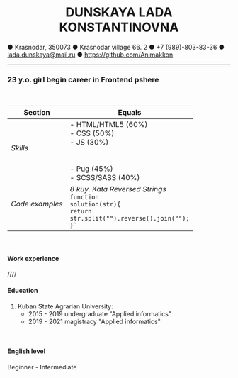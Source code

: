 <h1 style = "text-align: center;">DUNSKAYA LADA <br> KONSTANTINOVNA </h1>

● Krasnodar, 350073 ● Krasnodar village 66. 2
● +7 (989)-803-83-36 ● lada.dunskaya@mail.ru
● https://github.com/Animakkon

___

### 23 y.o. girl begin career in Frontend pshere
<br>

| Section  |    Equals   |
|---|---|
|   <h6>Skills</h6>   | - HTML/HTML5  (60%) <br> - CSS (50%) <br> - JS (30%) <br> <br> <br> - Pug (45%) <br> - SCSS/SASS (40%)|
|   <h6>Code examples</h6>   |   *8 kuy. Kata Reversed Strings* <br><code>function solution(str){<br>return str.split("").reverse().join("");<br>}`</code>|
<br>

#### Work experience
////
<br>

#### Education
1. Kuban State Agrarian University:
    * 2015 - 2019 undergraduate "Applied informatics"
    * 2019 - 2021 magistracy "Applied informatics"
<br>

#### English level
Beginner - Intermediate